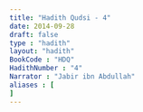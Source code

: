 ```yaml
---
title: "Hadith Qudsi - 4"
date: 2014-09-28
draft: false
type : "hadith"
layout: "hadith"
BookCode : "HDQ"
HadithNumber : "4"
Narrator : "Jabir ibn Abdullah"
aliases : [
]
---
```

